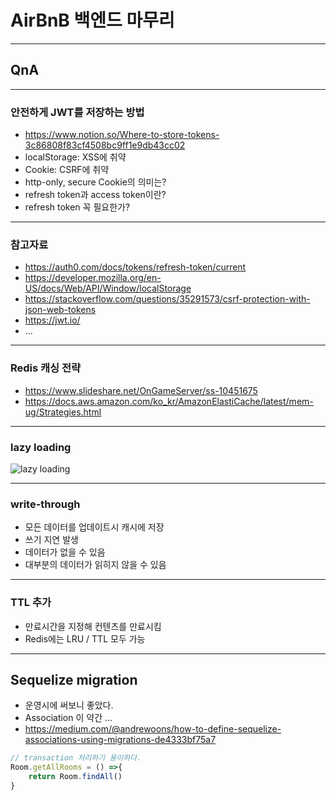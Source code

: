 # AirBnB 백엔드 마무리

------

## QnA

------

### 안전하게 JWT를 저장하는 방법

- https://www.notion.so/Where-to-store-tokens-3c86808f83cf4508bc9ff1e9db43cc02
- localStorage: XSS에 취약
- Cookie: CSRF에 취약
- http-only, secure Cookie의 의미는?
- refresh token과 access token이란?
- refresh token 꼭 필요한가?

------

### 참고자료

- https://auth0.com/docs/tokens/refresh-token/current
- https://developer.mozilla.org/en-US/docs/Web/API/Window/localStorage
- https://stackoverflow.com/questions/35291573/csrf-protection-with-json-web-tokens
- https://jwt.io/
- ...

------

### Redis 캐싱 전략

- https://www.slideshare.net/OnGameServer/ss-10451675
- https://docs.aws.amazon.com/ko_kr/AmazonElastiCache/latest/mem-ug/Strategies.html

------

### lazy loading

![lazy loading](https://docs.aws.amazon.com/ko_kr/AmazonElastiCache/latest/mem-ug/images/ElastiCache-HowECWorks.png)

------

### write-through

- 모든 데이터를 업데이트시 캐시에 저장
- 쓰기 지연 발생
- 데이터가 없을 수 있음
- 대부분의 데이터가 읽히지 않을 수 있음

------

### TTL 추가

- 만료시간을 지정해 컨텐츠를 만료시킴
- Redis에는 LRU / TTL 모두 가능

------

## Sequelize migration

- 운영시에 써보니 좋았다.
- Association 이 약간 ...
- https://medium.com/@andrewoons/how-to-define-sequelize-associations-using-migrations-de4333bf75a7

```js
// transaction 처리하기 용이하다.
Room.getAllRooms = () =>{
    return Room.findAll()
}
```
